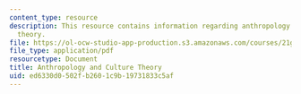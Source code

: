 ```yaml
---
content_type: resource
description: This resource contains information regarding anthropology and culture
  theory.
file: https://ol-ocw-studio-app-production.s3.amazonaws.com/courses/21g-035-topics-in-culture-and-globalization-fall-2003/ed6330d0502fb2601c9b19731833c5af_MIT21G_035F03_l02.pdf
file_type: application/pdf
resourcetype: Document
title: Anthropology and Culture Theory
uid: ed6330d0-502f-b260-1c9b-19731833c5af
---
```

